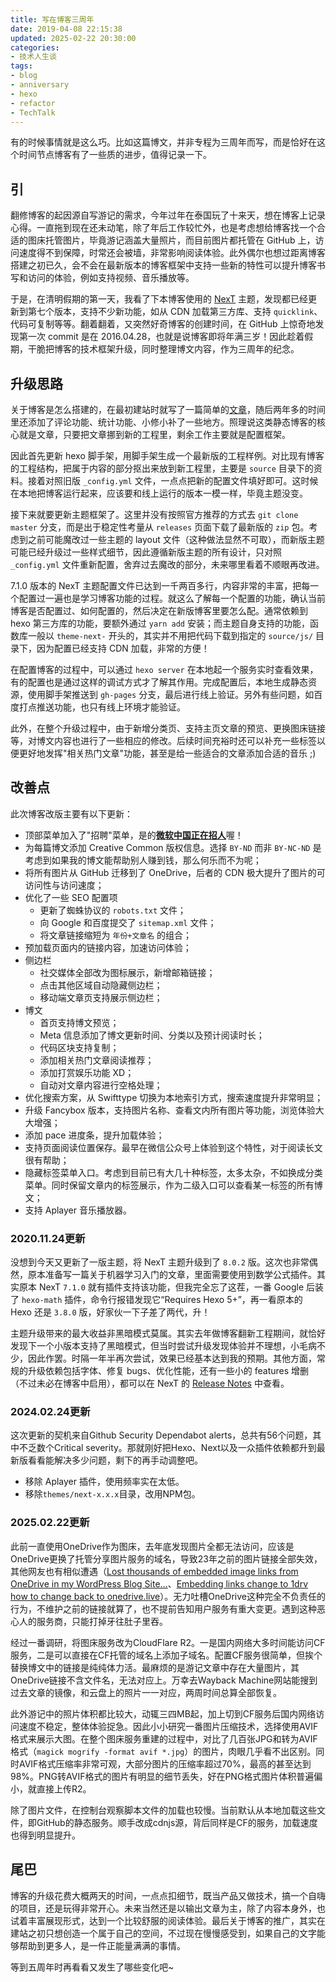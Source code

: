 ```yaml
---
title: 写在博客三周年
date: 2019-04-08 22:15:38
updated: 2025-02-22 20:30:00
categories:
- 技术人生谈
tags:
- blog
- anniversary
- hexo
- refactor
- TechTalk
---
```


有的时候事情就是这么巧。比如这篇博文，并非专程为三周年而写，而是恰好在这个时间节点博客有了一些质的进步，值得记录一下。

<!-- more -->

## 引

翻修博客的起因源自写游记的需求，今年过年在泰国玩了十来天，想在博客上记录心得。一直拖到现在还未动笔，除了年后工作较忙外，也是考虑想给博客找一个合适的图床托管图片，毕竟游记涵盖大量照片，而目前图片都托管在 GitHub 上，访问速度得不到保障，时常还会被墙，非常影响阅读体验。此外偶尔也想过距离博客搭建之初已久，会不会在最新版本的博客框架中支持一些新的特性可以提升博客书写和访问的体验，例如支持视频、音乐播放等。

于是，在清明假期的第一天，我看了下本博客使用的 [NexT](https://github.com/theme-next/hexo-theme-next) 主题，发现都已经更新到第七个版本，支持不少新功能，如从 CDN 加载第三方库、支持 `quicklink`、代码可复制等等。翻着翻着，又突然好奇博客的创建时间，在 GitHub 上惊奇地发现第一次 commit 是在 2016.04.28，也就是说博客即将年满三岁！因此趁着假期，干脆把博客的技术框架升级，同时整理博文内容，作为三周年的纪念。

## 升级思路

关于博客是怎么搭建的，在最初建站时就写了一篇简单的[文章](https://joouis.com/2016/build-a-blog-in-5-minutes/)，随后两年多的时间里还添加了评论功能、统计功能、小修小补了一些地方。照理说这类静态博客的核心就是文章，只要把文章挪到新的工程里，剩余工作主要就是配置框架。

因此首先更新 hexo 脚手架，用脚手架生成一个最新版的工程样例。对比现有博客的工程结构，把属于内容的部分抠出来放到新工程里，主要是 `source` 目录下的资料。接着对照旧版 `_config.yml` 文件，一点点把新的配置文件填好即可。这时候在本地把博客运行起来，应该要和线上运行的版本一模一样，毕竟主题没变。

接下来就要更新主题框架了。这里并没有按照官方推荐的方式去 `git clone` `master` 分支，而是出于稳定性考量从 `releases` 页面下载了最新版的 `zip` 包。考虑到之前可能魔改过一些主题的 layout 文件（这种做法显然不可取），而新版主题可能已经升级过一些样式细节，因此遵循新版主题的所有设计，只对照 `_config.yml` 文件重新配置，舍弃过去魔改的部分，未来哪里看着不顺眼再改进。

7.1.0 版本的 NexT 主题配置文件已达到一千两百多行，内容非常的丰富，把每一个配置过一遍也是学习博客功能的过程。就这么了解每一个配置的功能，确认当前博客是否配置过、如何配置的，然后决定在新版博客里要怎么配。通常依赖到 hexo 第三方库的功能，要额外通过 `yarn add` 安装；而主题自身支持的功能，函数库一般以 `theme-next-` 开头的，其实并不用把代码下载到指定的 `source/js/` 目录下，因为配置已经支持 CDN 加载，非常的方便！

在配置博客的过程中，可以通过 `hexo server` 在本地起一个服务实时查看效果，有的配置也是通过这样的调试方式才了解其作用。完成配置后，本地生成静态资源，使用脚手架推送到 `gh-pages` 分支，最后进行线上验证。另外有些问题，如百度打点推送功能，也只有线上环境才能验证。

此外，在整个升级过程中，由于新增分类页、支持主页文章的预览、更换图床链接等，对博文内容也进行了一些相应的修改。后续时间充裕时还可以补充一些标签以便更好地发挥"相关热门文章"功能，甚至是给一些适合的文章添加合适的音乐 ;)

## 改善点

此次博客改版主要有以下更新：

- 顶部菜单加入了"招聘"菜单，是的[**微软中国正在招人**](https://joouis.com/recruit/)喔！
- 为每篇博文添加 Creative Common 版权信息。选择 `BY-ND` 而非 `BY-NC-ND` 是考虑到如果我的博文能帮助别人赚到钱，那么何乐而不为呢；
- 将所有图片从 GitHub 迁移到了 OneDrive，后者的 CDN 极大提升了图片的可访问性与访问速度；
- 优化了一些 SEO 配置项
  - 更新了蜘蛛协议的 `robots.txt` 文件；
  - 向 Google 和百度提交了 `sitemap.xml` 文件；
  - 将文章链接缩短为 `年份+文章名` 的组合；
- 预加载页面内的链接内容，加速访问体验；
- 侧边栏
  - 社交媒体全部改为图标展示，新增邮箱链接；
  - 点击其他区域自动隐藏侧边栏；
  - 移动端文章页支持展示侧边栏；
- 博文
  - 首页支持博文预览；
  - Meta 信息添加了博文更新时间、分类以及预计阅读时长；
  - 代码区块支持复制；
  - 添加相关热门文章阅读推荐；
  - 添加打赏娱乐功能 XD；
  - 自动对文章内容进行空格处理；
- 优化搜索方案，从 Swifttype 切换为本地索引方式，搜索速度提升非常明显；
- 升级 Fancybox 版本，支持图片名称、查看文内所有图片等功能，浏览体验大大增强；
- 添加 pace 进度条，提升加载体验；
- 支持页面阅读位置保存。最早在微信公众号上体验到这个特性，对于阅读长文很有帮助；
- 隐藏标签菜单入口。考虑到目前已有大几十种标签，太多太杂，不如换成分类菜单。同时保留文章内的标签展示，作为二级入口可以查看某一标签的所有博文；
- 支持 Aplayer 音乐播放器。

### 2020.11.24更新

没想到今天又更新了一版主题，将 NexT 主题升级到了 `8.0.2` 版。这次也非常偶然，原本准备写一篇关于机器学习入门的文章，里面需要使用到数学公式插件。其实原本 NexT `7.1.0` 就有插件支持该功能，但我完全忘了这茬，一番 Google 后装了 `hexo-math` 插件，命令行报错发现它“Requires Hexo 5+”，再一看原本的 Hexo 还是 `3.8.0` 版，好家伙一下子差了两代，升！

主题升级带来的最大收益非黑暗模式莫属。其实去年做博客翻新工程期间，就恰好发现下一个小版本支持了黑暗模式，但当时尝试升级发现体验并不理想，小毛病不少，因此作罢。时隔一年半再次尝试，效果已经基本达到我的预期。其他方面，常规的升级依赖包括字体、修复 bugs、优化性能，还有一些小的 features 增删（不过未必在博客中启用），都可以在 NexT 的 [Release Notes](https://github.com/next-theme/hexo-theme-next/releases) 中查看。


### 2024.02.24更新

这次更新的契机来自Github Security Dependabot alerts，总共有56个问题，其中不乏数个Critical severity。那就刚好把Hexo、Next以及一众插件依赖都升到最新版看看能解决多少问题，剩下的再手动调整吧。

- 移除 Aplayer 插件，使用频率实在太低。
- 移除`themes/next-x.x.x`目录，改用NPM包。

### 2025.02.22更新

此前一直使用OneDrive作为图床，去年底发现图片全都无法访问，应该是OneDrive更换了托管分享图片服务的域名，导致23年之前的图片链接全部失效，其他网友也有相似遭遇（[Lost thousands of embedded image links from OneDrive in my WordPress Blog Site...](https://www.reddit.com/r/Wordpress/comments/1gybnz8/lost_thousands_of_embedded_image_links_from/)、[Embedding links change to 1drv how to change back to onedrive.live](https://learn.microsoft.com/en-us/answers/questions/2046218/embedding-links-change-to-1drv-how-to-change-back)）。无力吐槽OneDrive这种完全不负责任的行为，不维护之前的链接就算了，也不提前告知用户服务有重大变更。遇到这种恶心人的服务商，只能打掉牙往肚子里吞。

经过一番调研，将图床服务改为CloudFlare R2。一是国内网络大多时间能访问CF服务，二是可以直接在CF托管的域名上添加子域名。配置CF服务很简单，但挨个替换博文中的链接是纯纯体力活。最麻烦的是游记文章中存在大量图片，其OneDrive链接不含文件名，无法对应上。万幸去Wayback Machine网站能搜到过去文章的镜像，和云盘上的照片一一对应，两周时间总算全部恢复。

此外游记中的照片体积都比较大，动辄三四MB起，加上切到CF服务后国内网络访问速度不稳定，整体体验捉急。因此小小研究一番图片压缩技术，选择使用AVIF格式来展示大图。在整个图床服务重建的过程中，对比了几百张JPG和转为AVIF格式（`magick mogrify -format avif *.jpg`）的图片，肉眼几乎看不出区别。同时AVIF格式压缩率非常可观，大部分图片的压缩率超过70%，最高的甚至达到98%。PNG转AVIF格式的图片有明显的细节丢失，好在PNG格式图片体积普遍偏小，就直接上传R2。

除了图片文件，在控制台观察脚本文件的加载也较慢。当前默认从本地加载这些文件，即GitHub的静态服务。顺手改成cdnjs源，背后同样是CF的服务，加载速度也得到明显提升。

## 尾巴

博客的升级花费大概两天的时间，一点点扣细节，既当产品又做技术，搞一个自嗨的项目，还是玩得非常开心。未来当然还是以输出文章为主，除了内容本身外，也试着丰富展现形式，达到一个比较舒服的阅读体验。最后关于博客的推广，其实在建站之初只想创造一个属于自己的空间，不过现在慢慢感受到，如果自己的文字能够帮助到更多人，是一件正能量满满的事情。

等到五周年时再看看又发生了哪些变化吧~

